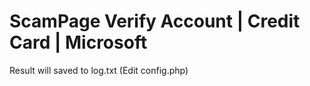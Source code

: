 # ScamPage Verify Account | Credit Card | Microsoft

Result will saved to log.txt (Edit config.php)
